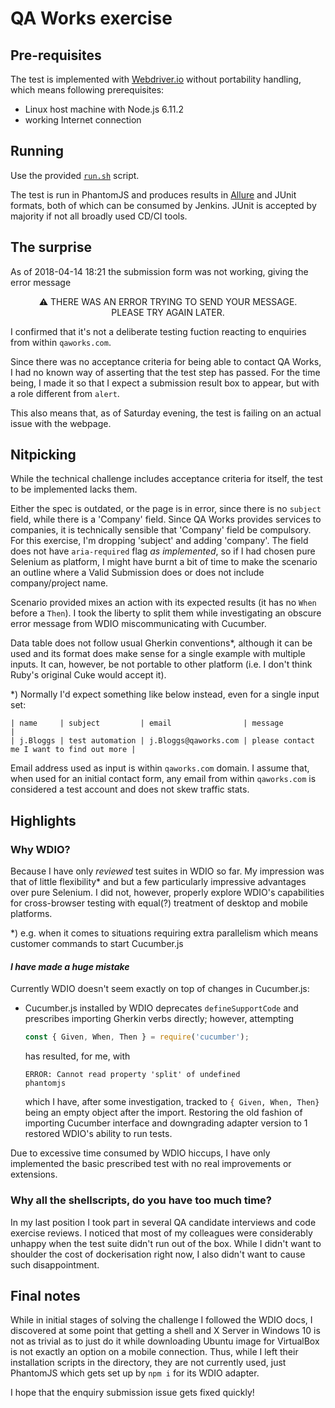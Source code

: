 # QA Works exercise

## Pre-requisites

The test is implemented with [Webdriver.io][wdio] without portability handling,
which means following prerequisites:
- Linux host machine with Node.js 6.11.2
- working Internet connection

[wdio]: http://webdriver.io
[getnode]: https://nodejs.org/en/download/

## Running

Use the provided [`run.sh`][runsh] script.

[runsh]: ./run.sh

The test is run in PhantomJS and produces results in [Allure][] and JUnit formats,
both of which can be consumed by Jenkins. JUnit is accepted by majority if not
all broadly used CD/CI tools.

[Allure]: http://webdriver.io/guide/reporters/allure.html

## The surprise

As of 2018-04-14 18:21 the submission form was not working, giving the error
message
<center>
⚠ THERE WAS AN ERROR TRYING TO SEND YOUR MESSAGE.<br/>
PLEASE TRY AGAIN LATER.
</center>

I confirmed that it's not a deliberate testing fuction reacting to enquiries
from within `qaworks.com`.

Since there was no acceptance criteria for being able to contact QA Works,
I had no known way of asserting that the test step has passed.
For the time being, I made it so that I expect a submission result box
to appear, but with a role different from `alert`.

This also means that, as of Saturday evening, the test is failing on
an actual issue with the webpage.

## Nitpicking

While the technical challenge includes acceptance criteria for itself,
the test to be implemented lacks them.

Either the spec is outdated, or the page is in error, since there is no
`subject` field, while there is a 'Company' field. Since QA Works provides
services to companies, it is technically sensible that 'Company' field be
compulsory. For this exercise, I'm dropping 'subject' and adding 'company'.
The field does not have `aria-required` flag _as implemented_, so if I had chosen
pure Selenium as platform, I might have burnt a bit of time to make the scenario an
outline where a Valid Submission does or does not include company/project name.

Scenario provided mixes an action with its expected results (it has no `When`
before <nobr>a `Then`</nobr>). I took the liberty to split them while investigating
an obscure error message from WDIO miscommunicating with Cucumber.

Data table does not follow usual Gherkin conventions*, although it can be used and
its format does make sense for a single example with multiple inputs. It can, however,
be not portable to other platform (i.e. I don't think Ruby's original Cuke would
accept it).

*) Normally I'd expect something like below instead, even for
   a single input set:
   ```
   | name     | subject         | email                | message                                   |
   | j.Bloggs | test automation | j.Bloggs@qaworks.com | please contact me I want to find out more |
   ```

Email address used as input is within `qaworks.com` domain. I assume that, when
used for an initial contact form, any email from within `qaworks.com` is
considered a test account and does not skew traffic stats.

## Highlights

### Why WDIO?

Because I have only _reviewed_ test suites in WDIO so far. My impression was that
of little flexibility* and but <nobr>a few</nobr> particularly impressive
advantages over pure Selenium. I did not, however, properly explore WDIO's
capabilities for cross-browser testing with equal(?) treatment of desktop and
mobile platforms.

*) e.g. when it comes to situations requiring extra parallelism which means
customer commands to start Cucumber.js

#### _I have made a huge mistake_

Currently WDIO doesn't seem exactly on top of changes in Cucumber.js:
- Cucumber.js installed by WDIO deprecates `defineSupportCode` and prescribes
  importing Gherkin verbs directly; however, attempting
  ```js
  const { Given, When, Then } = require('cucumber');
  ```
  has resulted, for me, with
  ```
  ERROR: Cannot read property 'split' of undefined
  phantomjs
  ```
  which I have, after some investigation, tracked to `{ Given, When, Then}`
  being an empty object after the import. Restoring the old fashion of
  importing Cucumber interface and downgrading adapter version to 1 restored
  WDIO's ability to run tests.

Due to excessive time consumed by WDIO hiccups, I have only implemented the
basic prescribed test with no real improvements or extensions.

### Why all the shellscripts, do you have too much time?

In my last position I took part in several QA candidate interviews and code
exercise reviews. I noticed that most of my colleagues were considerably
unhappy when the test suite didn't run out of the box. While I didn't want to
shoulder the cost of dockerisation right now, I also didn't want to cause
such disappointment.

## Final notes

While in initial stages of solving the challenge I followed the WDIO docs,
I discovered at some point that getting a shell and X Server in Windows 10
is not as trivial as to just do it while downloading Ubuntu image for VirtualBox
is not exactly an option on a mobile connection. Thus, while I left their
installation scripts in the directory, they are not currently used, just PhantomJS
which gets set up by `npm i` for its WDIO adapter.

I hope that the enquiry submission issue gets fixed quickly!
